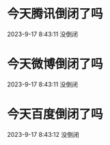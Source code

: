 # 今天腾讯倒闭了吗

2023-9-17 8:43:11 没倒闭

# 今天微博倒闭了吗

2023-9-17 8:43:11 没倒闭

# 今天百度倒闭了吗

2023-9-17 8:43:12 没倒闭

